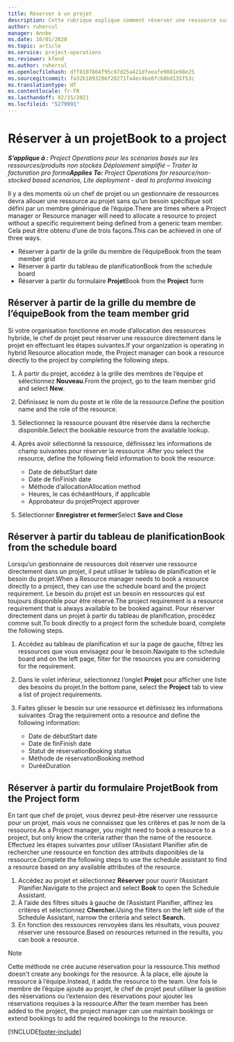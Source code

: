 ```yaml
---
title: Réserver à un projet
description: Cette rubrique explique comment réserver une ressource sur un projet.
author: ruhercul
manager: Annbe
ms.date: 10/01/2020
ms.topic: article
ms.service: project-operations
ms.reviewer: kfend
ms.author: ruhercul
ms.openlocfilehash: dff8107864f95c87d25a421dfeeafe9081e98e25
ms.sourcegitcommit: fa32b1893286f20271fa4ec4be8fc68bd135f53c
ms.translationtype: HT
ms.contentlocale: fr-FR
ms.lasthandoff: 02/15/2021
ms.locfileid: "5279991"
---
```

# <a name="book-to-a-project"></a><span data-ttu-id="80fae-103">Réserver à un projet</span><span class="sxs-lookup"><span data-stu-id="80fae-103">Book to a project</span></span>

<span data-ttu-id="80fae-104">_**S’applique à :** Project Operations pour les scénarios basés sur les ressources/produits non stockés Déploiement simplifié – Traiter la facturation pro forma_</span><span class="sxs-lookup"><span data-stu-id="80fae-104">_**Applies To:** Project Operations for resource/non-stocked based scenarios, Lite deployment - deal to proforma invoicing_</span></span>

<span data-ttu-id="80fae-105">Il y a des moments où un chef de projet ou un gestionnaire de ressources devra allouer une ressource au projet sans qu’un besoin spécifique soit défini par un membre générique de l’équipe.</span><span class="sxs-lookup"><span data-stu-id="80fae-105">There are times where a Project manager or Resource manager will need to allocate a resource to project without a specific requirement being defined from a generic team member.</span></span> <span data-ttu-id="80fae-106">Cela peut être obtenu d’une de trois façons.</span><span class="sxs-lookup"><span data-stu-id="80fae-106">This can be achieved in one of three ways.</span></span>

- <span data-ttu-id="80fae-107">Réserver à partir de la grille du membre de l’équipe</span><span class="sxs-lookup"><span data-stu-id="80fae-107">Book from the team member grid</span></span>
- <span data-ttu-id="80fae-108">Réserver à partir du tableau de planification</span><span class="sxs-lookup"><span data-stu-id="80fae-108">Book from the schedule board</span></span>
- <span data-ttu-id="80fae-109">Réserver à partir du formulaire **Projet**</span><span class="sxs-lookup"><span data-stu-id="80fae-109">Book from the **Project** form</span></span>

## <a name="book-from-the-team-member-grid"></a><span data-ttu-id="80fae-110">Réserver à partir de la grille du membre de l’équipe</span><span class="sxs-lookup"><span data-stu-id="80fae-110">Book from the team member grid</span></span>

<span data-ttu-id="80fae-111">Si votre organisation fonctionne en mode d’allocation des ressources hybride, le chef de projet peut réserver une ressource directement dans le projet en effectuant les étapes suivantes.</span><span class="sxs-lookup"><span data-stu-id="80fae-111">If your organization is operating in hybrid Resource allocation mode, the Project manager can book a resource directly to the project by completing the following steps.</span></span>

1. <span data-ttu-id="80fae-112">À partir du projet, accédez à la grille des membres de l’équipe et sélectionnez **Nouveau**.</span><span class="sxs-lookup"><span data-stu-id="80fae-112">From the project, go to the team member grid and select **New**.</span></span>
2. <span data-ttu-id="80fae-113">Définissez le nom du poste et le rôle de la ressource.</span><span class="sxs-lookup"><span data-stu-id="80fae-113">Define the position name and the role of the resource.</span></span>
3. <span data-ttu-id="80fae-114">Sélectionnez la ressource pouvant être réservée dans la recherche disponible.</span><span class="sxs-lookup"><span data-stu-id="80fae-114">Select the bookable resource from the available lookup.</span></span>
4. <span data-ttu-id="80fae-115">Après avoir sélectionné la ressource, définissez les informations de champ suivantes pour réserver la ressource :</span><span class="sxs-lookup"><span data-stu-id="80fae-115">After you select the resource, define the following field information to book the resource:</span></span>

    - <span data-ttu-id="80fae-116">Date de début</span><span class="sxs-lookup"><span data-stu-id="80fae-116">Start date</span></span>
    - <span data-ttu-id="80fae-117">Date de fin</span><span class="sxs-lookup"><span data-stu-id="80fae-117">Finish date</span></span>
    - <span data-ttu-id="80fae-118">Méthode d’allocation</span><span class="sxs-lookup"><span data-stu-id="80fae-118">Allocation method</span></span>
    - <span data-ttu-id="80fae-119">Heures, le cas échéant</span><span class="sxs-lookup"><span data-stu-id="80fae-119">Hours, if applicable</span></span>
    - <span data-ttu-id="80fae-120">Approbateur du projet</span><span class="sxs-lookup"><span data-stu-id="80fae-120">Project approver</span></span>

6. <span data-ttu-id="80fae-121">Sélectionner **Enregistrer et fermer**</span><span class="sxs-lookup"><span data-stu-id="80fae-121">Select **Save and Close**</span></span>

## <a name="book-from-the-schedule-board"></a><span data-ttu-id="80fae-122">Réserver à partir du tableau de planification</span><span class="sxs-lookup"><span data-stu-id="80fae-122">Book from the schedule board</span></span>

<span data-ttu-id="80fae-123">Lorsqu’un gestionnaire de ressources doit réserver une ressource directement dans un projet, il peut utiliser le tableau de planification et le besoin du projet.</span><span class="sxs-lookup"><span data-stu-id="80fae-123">When a Resource manager needs to book a resource directly to a project, they can use the schedule board and the project requirement.</span></span> <span data-ttu-id="80fae-124">Le besoin du projet est un besoin en ressources qui est toujours disponible pour être réservé.</span><span class="sxs-lookup"><span data-stu-id="80fae-124">The project requirement is a resource requirement that is always available to be booked against.</span></span> <span data-ttu-id="80fae-125">Pour réserver directement dans un projet à partir du tableau de planification, procédez comme suit.</span><span class="sxs-lookup"><span data-stu-id="80fae-125">To book directly to a project form the schedule board, complete the following steps.</span></span>

1. <span data-ttu-id="80fae-126">Accédez au tableau de planification et sur la page de gauche, filtrez les ressources que vous envisagez pour le besoin.</span><span class="sxs-lookup"><span data-stu-id="80fae-126">Navigate to the schedule board and on the left page, filter for the resources you are considering for the requirement.</span></span>
2. <span data-ttu-id="80fae-127">Dans le volet inférieur, sélectionnez l’onglet **Projet** pour afficher une liste des besoins du projet.</span><span class="sxs-lookup"><span data-stu-id="80fae-127">In the bottom pane, select the **Project** tab to view a list of project requirements.</span></span>
3. <span data-ttu-id="80fae-128">Faites glisser le besoin sur une ressource et définissez les informations suivantes :</span><span class="sxs-lookup"><span data-stu-id="80fae-128">Drag the requirement onto a resource and define the following information:</span></span>

    - <span data-ttu-id="80fae-129">Date de début</span><span class="sxs-lookup"><span data-stu-id="80fae-129">Start date</span></span>
    - <span data-ttu-id="80fae-130">Date de fin</span><span class="sxs-lookup"><span data-stu-id="80fae-130">Finish date</span></span>
    - <span data-ttu-id="80fae-131">Statut de réservation</span><span class="sxs-lookup"><span data-stu-id="80fae-131">Booking status</span></span>
    - <span data-ttu-id="80fae-132">Méthode de réservation</span><span class="sxs-lookup"><span data-stu-id="80fae-132">Booking method</span></span>
    - <span data-ttu-id="80fae-133">Durée</span><span class="sxs-lookup"><span data-stu-id="80fae-133">Duration</span></span>

## <a name="book-from-the-project-form"></a><span data-ttu-id="80fae-134">Réserver à partir du formulaire Projet</span><span class="sxs-lookup"><span data-stu-id="80fae-134">Book from the Project form</span></span>

<span data-ttu-id="80fae-135">En tant que chef de projet, vous devrez peut-être réserver une ressource pour un projet, mais vous ne connaissez que les critères et pas le nom de la ressource.</span><span class="sxs-lookup"><span data-stu-id="80fae-135">As a Project manager, you might need to book a resource to a project, but only know the criteria rather than the name of the resource.</span></span> <span data-ttu-id="80fae-136">Effectuez les étapes suivantes pour utiliser l’Assistant Planifier afin de rechercher une ressource en fonction des attributs disponibles de la ressource.</span><span class="sxs-lookup"><span data-stu-id="80fae-136">Complete the following steps to use the schedule assistant to find a resource based on any available attributes of the resource.</span></span> 

1. <span data-ttu-id="80fae-137">Accédez au projet et sélectionnez **Réserver** pour ouvrir l’Assistant Planifier.</span><span class="sxs-lookup"><span data-stu-id="80fae-137">Navigate to the project and select **Book** to open the Schedule Assistant.</span></span>
2. <span data-ttu-id="80fae-138">À l’aide des filtres situés à gauche de l’Assistant Planifier, affinez les critères et sélectionnez **Chercher.**</span><span class="sxs-lookup"><span data-stu-id="80fae-138">Using the filters on the left side of the Schedule Assistant, narrow the criteria and select **Search.**</span></span>
3. <span data-ttu-id="80fae-139">En fonction des ressources renvoyées dans les résultats, vous pouvez réserver une ressource.</span><span class="sxs-lookup"><span data-stu-id="80fae-139">Based on resources returned in the results, you can book a resource.</span></span>

> [!NOTE]
> <span data-ttu-id="80fae-140">Cette méthode ne crée aucune réservation pour la ressource.</span><span class="sxs-lookup"><span data-stu-id="80fae-140">This method doesn't create any bookings for the resource.</span></span> <span data-ttu-id="80fae-141">À la place, elle ajoute la ressource à l’équipe.</span><span class="sxs-lookup"><span data-stu-id="80fae-141">Instead, it adds the resource to the team.</span></span> <span data-ttu-id="80fae-142">Une fois le membre de l’équipe ajouté au projet, le chef de projet peut utiliser la gestion des réservations ou l’extension des réservations pour ajouter les réservations requises à la ressource.</span><span class="sxs-lookup"><span data-stu-id="80fae-142">After the team member has been added to the project, the project manager can use maintain bookings or extend bookings to add the required bookings to the resource.</span></span>


[!INCLUDE[footer-include](../includes/footer-banner.md)]